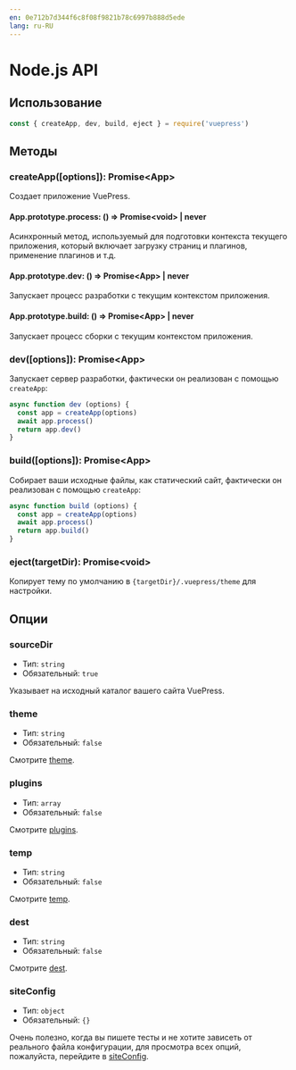 ```yaml
---
en: 0e712b7d344f6c8f08f9821b78c6997b888d5ede
lang: ru-RU
---
```


# Node.js API <Badge text="1.0.0-alpha.44+"/>

## Использование

```js
const { createApp, dev, build, eject } = require('vuepress')
```

## Методы

### createApp(\[options]): Promise\<App>

Создает приложение VuePress.

#### App.prototype.process: () => Promise\<void> | never

Асинхронный метод, используемый для подготовки контекста текущего приложения, который включает загрузку страниц и плагинов, применение плагинов и т.д.

#### App.prototype.dev: () => Promise\<App> | never

Запускает процесс разработки с текущим контекстом приложения.

#### App.prototype.build: () => Promise\<App> | never

Запускает процесс сборки с текущим контекстом приложения.


### dev(\[options]): Promise\<App>

Запускает сервер разработки, фактически он реализован с помощью `createApp`:

```js
async function dev (options) {
  const app = createApp(options)
  await app.process()
  return app.dev()
}
```

### build(\[options]): Promise\<App>

Собирает ваши исходные файлы, как статический сайт, фактически он реализован с помощью `createApp`:

```js
async function build (options) {
  const app = createApp(options)
  await app.process()
  return app.build()
}
```

### eject(targetDir): Promise\<void>

Копирует тему по умолчанию в `{targetDir}/.vuepress/theme` для настройки.


## Опции

### sourceDir

- Тип: `string`
- Обязательный: `true`

Указывает на исходный каталог вашего сайта VuePress.

### theme

- Тип: `string`
- Обязательный: `false`

Смотрите [theme](../config/README.md#theme).

### plugins

- Тип: `array`
- Обязательный: `false`

Смотрите [plugins](../config/README.md#plugins).

### temp

- Тип: `string`
- Обязательный: `false`

Смотрите [temp](../config/README.md#temp).

### dest

- Тип: `string`
- Обязательный: `false`

Смотрите [dest](../config/README.md#dest).

### siteConfig

- Тип: `object`
- Обязательный: `{}`

Очень полезно, когда вы пишете тесты и не хотите зависеть от реального файла конфигурации, для просмотра всех опций, пожалуйста, перейдите в [siteConfig](../config/README.md).
